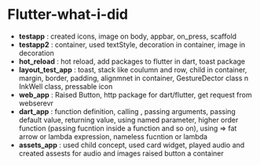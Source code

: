# Flutter-what-i-did

- **testapp** : created icons, image on body, appbar, on_press, scaffold 
- **testapp2** : container, used textStyle, decoration in container, image in decoration
- **hot_reload** : hot reload, add packages to flutter in dart, toast package 
- **layout_test_app** : toast, stack like coulumn and row, child in container, margin, border, padding, alignmnet in container, GestureDector class n InkWell class, pressable icon
- **web_app** : Raised Button, http package for dart/flutter, get request from webserevr
- **dart_app** : function definition, calling , passing arguments, passing default value, returning value, using named parameter, higher order function (passing fucntion inside a function and so on), using => fat arrow or lambda expression, nameless fucntion or lambda 
- **assets_app** : used child concept, used card widget, played audio and created assests for audio and images raised button a container 
